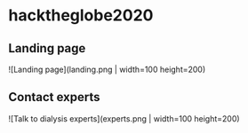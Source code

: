 # hacktheglobe2020

## Landing page

![Landing page](landing.png | width=100 height=200)

## Contact experts

![Talk to dialysis experts](experts.png | width=100 height=200)
